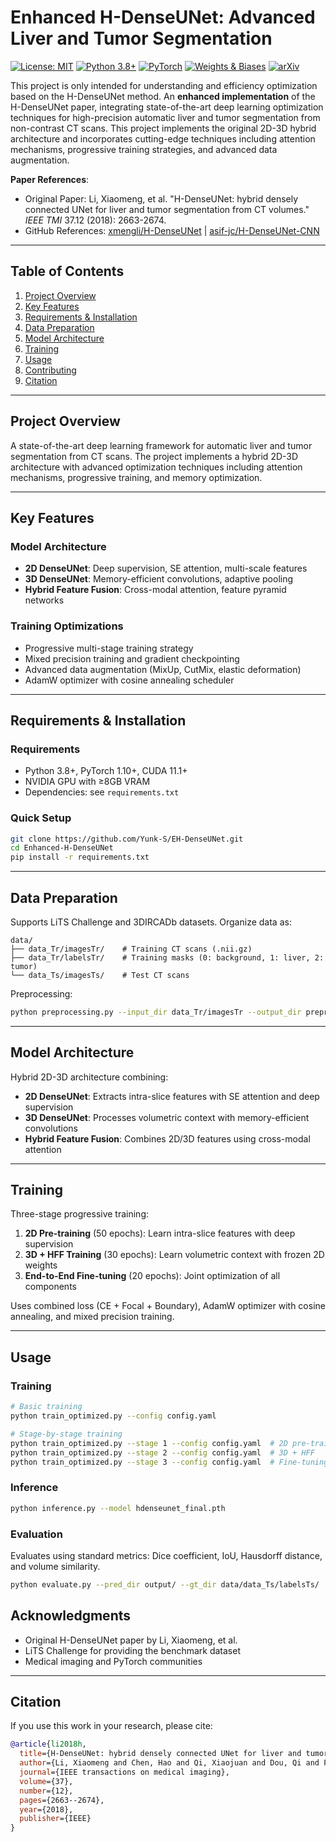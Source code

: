 # Enhanced H-DenseUNet: Advanced Liver and Tumor Segmentation

[![License: MIT](https://img.shields.io/badge/License-MIT-yellow.svg)](https://opensource.org/licenses/MIT)
[![Python 3.8+](https://img.shields.io/badge/python-3.8+-blue.svg)](https://www.python.org/downloads/)
[![PyTorch](https://img.shields.io/badge/PyTorch-1.10+-ee4c2c?logo=pytorch&logoColor=white)](https://pytorch.org/)
[![Weights & Biases](https://img.shields.io/badge/Weights_&_Biases-FFCC33?logo=WeightsAndBiases&logoColor=black)](https://wandb.ai/)
[![arXiv](https://img.shields.io/badge/arXiv-1709.07330-b31b1b.svg)](https://arxiv.org/abs/1709.07330)

This project is only intended for understanding and efficiency optimization based on the H-DenseUNet method. An **enhanced implementation** of the H-DenseUNet paper, integrating state-of-the-art deep learning optimization techniques for high-precision automatic liver and tumor segmentation from non-contrast CT scans. This project implements the original 2D-3D hybrid architecture and incorporates cutting-edge techniques including attention mechanisms, progressive training strategies, and advanced data augmentation.

**Paper References**: 
- Original Paper: Li, Xiaomeng, et al. "H-DenseUNet: hybrid densely connected UNet for liver and tumor segmentation from CT volumes." *IEEE TMI* 37.12 (2018): 2663-2674.
- GitHub References: [xmengli/H-DenseUNet](https://github.com/xmengli/H-DenseUNet) | [asif-jc/H-DenseUNet-CNN](https://github.com/asif-jc/H-DenseUNet-CNN)

---

## Table of Contents
1. [Project Overview](#project-overview)
2. [Key Features](#key-features)
3. [Requirements & Installation](#requirements--installation)
4. [Data Preparation](#data-preparation)
5. [Model Architecture](#model-architecture)
6. [Training](#training)
7. [Usage](#usage)
8. [Contributing](#contributing)
9. [Citation](#citation)

---

## Project Overview

A state-of-the-art deep learning framework for automatic liver and tumor segmentation from CT scans. The project implements a hybrid 2D-3D architecture with advanced optimization techniques including attention mechanisms, progressive training, and memory optimization.

---

## Key Features

### Model Architecture
- **2D DenseUNet**: Deep supervision, SE attention, multi-scale features
- **3D DenseUNet**: Memory-efficient convolutions, adaptive pooling
- **Hybrid Feature Fusion**: Cross-modal attention, feature pyramid networks

### Training Optimizations
- Progressive multi-stage training strategy
- Mixed precision training and gradient checkpointing
- Advanced data augmentation (MixUp, CutMix, elastic deformation)
- AdamW optimizer with cosine annealing scheduler

---

## Requirements & Installation

### Requirements
- Python 3.8+, PyTorch 1.10+, CUDA 11.1+
- NVIDIA GPU with ≥8GB VRAM
- Dependencies: see `requirements.txt`

### Quick Setup
```bash
git clone https://github.com/Yunk-S/EH-DenseUNet.git
cd Enhanced-H-DenseUNet
pip install -r requirements.txt
```

---

## Data Preparation

Supports LiTS Challenge and 3DIRCADb datasets. Organize data as:
```
data/
├── data_Tr/imagesTr/    # Training CT scans (.nii.gz)
├── data_Tr/labelsTr/    # Training masks (0: background, 1: liver, 2: tumor)
└── data_Ts/imagesTs/    # Test CT scans
```

Preprocessing:
```bash
python preprocessing.py --input_dir data_Tr/imagesTr --output_dir preprocessed_data
```

---

## Model Architecture

Hybrid 2D-3D architecture combining:
- **2D DenseUNet**: Extracts intra-slice features with SE attention and deep supervision
- **3D DenseUNet**: Processes volumetric context with memory-efficient convolutions
- **Hybrid Feature Fusion**: Combines 2D/3D features using cross-modal attention

---

## Training

Three-stage progressive training:
1. **2D Pre-training** (50 epochs): Learn intra-slice features with deep supervision
2. **3D + HFF Training** (30 epochs): Learn volumetric context with frozen 2D weights
3. **End-to-End Fine-tuning** (20 epochs): Joint optimization of all components

Uses combined loss (CE + Focal + Boundary), AdamW optimizer with cosine annealing, and mixed precision training.

---

## Usage

### Training
```bash
# Basic training
python train_optimized.py --config config.yaml

# Stage-by-stage training
python train_optimized.py --stage 1 --config config.yaml  # 2D pre-training
python train_optimized.py --stage 2 --config config.yaml  # 3D + HFF
python train_optimized.py --stage 3 --config config.yaml  # Fine-tuning
```

### Inference
```bash
python inference.py --model hdenseunet_final.pth
```

### Evaluation
Evaluates using standard metrics: Dice coefficient, IoU, Hausdorff distance, and volume similarity.
```bash
python evaluate.py --pred_dir output/ --gt_dir data/data_Ts/labelsTs/
```


## Acknowledgments

- Original H-DenseUNet paper by Li, Xiaomeng, et al.
- LiTS Challenge for providing the benchmark dataset
- Medical imaging and PyTorch communities


---

## Citation

If you use this work in your research, please cite:

```bibtex
@article{li2018h,
  title={H-DenseUNet: hybrid densely connected UNet for liver and tumor segmentation from CT volumes},
  author={Li, Xiaomeng and Chen, Hao and Qi, Xiaojuan and Dou, Qi and Fu, Chi-Wing and Heng, Pheng-Ann},
  journal={IEEE transactions on medical imaging},
  volume={37},
  number={12},
  pages={2663--2674},
  year={2018},
  publisher={IEEE}
}
```
